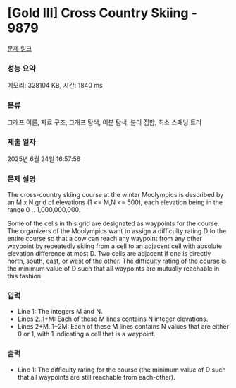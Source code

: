 # [Gold III] Cross Country Skiing - 9879 

[문제 링크](https://www.acmicpc.net/problem/9879) 

### 성능 요약

메모리: 328104 KB, 시간: 1840 ms

### 분류

그래프 이론, 자료 구조, 그래프 탐색, 이분 탐색, 분리 집합, 최소 스패닝 트리

### 제출 일자

2025년 6월 24일 16:57:56

### 문제 설명

<p>The cross-country skiing course at the winter Moolympics is described by an M x N grid of elevations (1 <= M,N <= 500), each elevation being in the range 0 .. 1,000,000,000.</p>

<p>Some of the cells in this grid are designated as waypoints for the course. The organizers of the Moolympics want to assign a difficulty rating D to the entire course so that a cow can reach any waypoint from any other waypoint by repeatedly skiing from a cell to an adjacent cell with absolute elevation difference at most D. Two cells are adjacent if one is directly north, south, east, or west of the other. The difficulty rating of the course is the minimum value of D such that all waypoints are mutually reachable in this fashion.</p>

### 입력 

 <ul>
	<li>Line 1: The integers M and N.</li>
	<li>Lines 2..1+M: Each of these M lines contains N integer elevations.</li>
	<li>Lines 2+M..1+2M: Each of these M lines contains N values that are either 0 or 1, with 1 indicating a cell that is a waypoint.</li>
</ul>

### 출력 

 <ul>
	<li>Line 1: The difficulty rating for the course (the minimum value of D such that all waypoints are still reachable from each-other).</li>
</ul>

